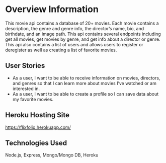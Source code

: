 # Overview Information
This movie api contains a database of 20+ movies. Each movie contains a description, the genre and genre info, the director’s name, bio, and birthdate, and an image path. This api contains several endpoints including get all movies, get movies by genre, and get info about a director or genre. This api also contains a list of users and allows users to register or deregister as well as creating a list of favorite movies.

## User Stories
* As a user, I want to be able to receive information on movies, directors, and genres so that I
can learn more about movies I’ve watched or am interested in.
* As a user, I want to be able to create a profile so I can save data about my favorite movies.

## Heroku Hosting Site
https://flixfolio.herokuapp.com/

## Technologies Used
Node.js, Express, Mongo/Mongo DB, Heroku
